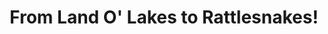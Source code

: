 ---
draft: false
name: "Tucker Sjoblad"
title: "From Land O' Lakes to Rattlesnakes!"
avatar: "../../assets/tucker.png"
avatarAlt: "Tucker Sjoblad"
publishDate: "2024-05-06 12:00"
---